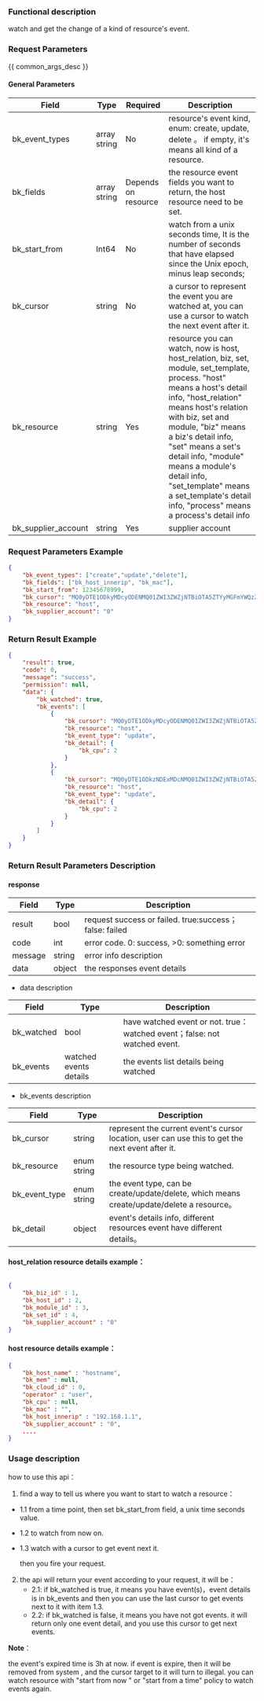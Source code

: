 ### Functional description

watch and get the change of a kind of resource's event.


### Request Parameters

{{ common_args_desc }}

#### General Parameters

| Field                 |  Type      | Required	   |  Description                                                    |
| ------------------- | -------------- | ------ | ------------------------------------------------------------ |
| bk_event_types      | array   string | No     | resource's event kind, enum: create, update, delete 。 if empty, it's means all kind of a resource. |
| bk_fields           | array string   | Depends on resource | the resource event fields you want to return, the host resource need to be set.  |
| bk_start_from       | Int64          | No     | watch from a unix seconds time, It is the number of seconds that have elapsed since the Unix epoch, minus leap seconds;  |
| bk_cursor           | string         | No     | a cursor to represent the event you are watched at, you can use a cursor to watch the next event after it. |
| bk_resource         | string         | Yes     | resource you can watch, now is host, host_relation, biz, set, module, set_template, process. "host" means a host's detail info, "host_relation" means host's relation with biz, set and module, "biz" means a biz's detail info, "set" means a set's detail info, "module" means a module's detail info, "set_template" means a set_template's detail info, "process" means a process's detail info |
| bk_supplier_account | string         | Yes    | supplier account                                                  |


### Request Parameters Example

```json
{
    "bk_event_types": ["create","update","delete"],
    "bk_fields": ["bk_host_innerip", "bk_mac"],
    "bk_start_from": 12345678999,
    "bk_cursor": "MQ0yDTE1ODkyMDcyODENMQ01ZWI3ZWZjNTBiOTA5ZTYyMGFmYWQzZGY=",
    "bk_resource": "host",
    "bk_supplier_account": "0"
}

```

### Return Result Example

```json
{
    "result": true,
    "code": 0,
    "message": "success",
    "permission": null,
    "data": {
        "bk_watched": true,
        "bk_events": [
            {
                "bk_cursor": "MQ0yDTE1ODkyMDcyODENMQ01ZWI3ZWZjNTBiOTA5ZTYyMGFmYWQzZGY=",
                "bk_resource": "host",
                "bk_event_type": "update",
                "bk_detail": {
                    "bk_cpu": 2
                }
            },
            {
                "bk_cursor": "MQ0yDTE1ODkzNDExMDcNMQ01ZWI3ZWZjNTBiOTA5ZTYyMGFmYWQzZGY=",
                "bk_resource": "host",
                "bk_event_type": "update",
                "bk_detail": {
                    "bk_cpu": 2
                }
            }
        ]
    }
}

```

### Return Result Parameters Description

#### response

| Field       | Type     | Description         |
|---|---|---|
| result | bool | request success or failed. true:success；false: failed |
| code | int | error code. 0: success, >0: something error |
| message | string | error info description |
| data | object | the responses event details |

- data description

| Field                   | Type     | Description                                                                                          |
| ---------- | ---------------- | ------------------------------------------------------------ |
| bk_watched | bool             | have watched event or not. true：watched event；false: not watched event.|
| bk_events  | watched events details | the events list details being watched |

- bk_events description

| Field                   | Type     | Description                                                                                          |
| ------------- | ----------- | ------------------------------------------------------------ |
| bk_cursor     | string      | represent the current event's cursor location, user can use this to get the next event after it. |
| bk_resource   | enum string | the resource type being watched.                                         |
| bk_event_type | enum string | the event type, can be create/update/delete, which means create/update/delete a resource。 |
| bk_detail     | object      | event's details info, different resources event have different details。   |

#### host_relation resource details example：
```json

{
	"bk_biz_id" : 1,
	"bk_host_id" : 2,
	"bk_module_id" : 3,
	"bk_set_id" : 4,
	"bk_supplier_account" : "0"
}
```

#### host resource details example：
```json
{
	"bk_host_name" : "hostname",
	"bk_mem" : null,
	"bk_cloud_id" : 0,
	"operator" : "user",
	"bk_cpu" : null,
	"bk_mac" : "",
	"bk_host_innerip" : "192.168.1.1",	
    "bk_supplier_account" : "0",
	....
}
```



### Usage description

how to use this api：

1. find a way to tell us where you want to start to watch a resource：

- 1.1 from a time point, then set bk_start_from field, a unix time seconds value.

- 1.2 to watch from now on.

- 1.3 watch with a cursor to get event next it.

  then you fire your request.

2. the api will return your event according to your request, it will be：
   - 2.1: if bk_watched is true, it means you have event(s)，event details is in bk_events
   and then you can use the last cursor to get events next to it with item 1.3.
   - 2.2: if bk_watched is false, it means you have not got events. it will return only one
    event detail, and you use this cursor to get next events.

**Note**：

the event's expired time is 3h at now. if event is expire, then it will be removed from system
, and the cursor target to it will turn to illegal. you can watch resource with "start from now
" or "start from a time" policy to watch events again.




